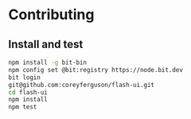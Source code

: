 
# Contributing

## Install and test

```bash
npm install -g bit-bin
npm config set @bit:registry https://node.bit.dev
bit login
git@github.com:coreyferguson/flash-ui.git
cd flash-ui
npm install
npm test
```